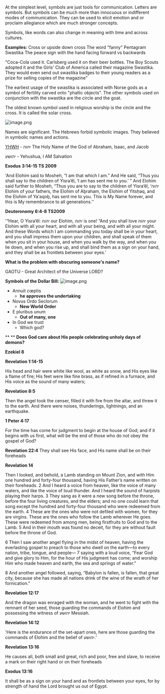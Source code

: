 At the simplest level, symbols are just tools for communication. Letters are symbols. But symbols can be much more than innocuous or indifferent modes of communication. They can be used to elicit emotion and or proclaim allegiance which are much stronger concepts.

Symbols, like words can also change in meaning with time and across cultures.

**Examples:**
Cross or upside down cross
The word "fanny"
Pentagram
Swastika
The peace sign with the hand facing forward vs backwards

"Coca-Cola used it. Carlsberg used it on their beer bottles. The Boy Scouts adopted it and the Girls' Club of America called their magazine Swastika. They would even send out swastika badges to their young readers as a prize for selling copies of the magazine"

The earliest usage of the swastika is associated with Norse gods as a symbol of fertility carved onto "phallic objects". The other symbols used on conjunction with the swastika are the circle and the goat.

The oldest known symbol used in religious worship is the circle and the cross. It is called the solar cross.

![image.png](image-8.png)

Names are significant. The Hebrews forbid symbolic images. They believed in symbolic names and actions.

[YHWH](https://youtu.be/eLrGM26pmM0) - יהוה The Holy Name of the God of Abraham, Isaac, and Jacob

יהושע - Yehushua, I AM Salvation

**Exodus 3:14-15 TS 2009**

'And Elohim said to Mosheh, “I am that which I am.” And He said, “Thus you shall say to the children of Yisra’ĕl, ‘I am has sent me to you.’ ” And Elohim said further to Mosheh, “Thus you are to say to the children of Yisra’ĕl, ‘יהוה Elohim of your fathers, the Elohim of Aḇraham, the Elohim of Yitsḥaq, and the Elohim of Ya‛aqoḇ, has sent me to you. This is My Name forever, and this is My remembrance to all generations.’'

**Deuteronomy 6:4-8 TS2009**

'“Hear, O Yisra’ĕl: יהוה our Elohim, יהוה is one! “And you shall love יהוה your Elohim with all your heart, and with all your being, and with all your might. And these Words which I am commanding you today shall be in your heart, and you shall impress them upon your children, and shall speak of them when you sit in your house, and when you walk by the way, and when you lie down, and when you rise up, and shall bind them as a sign on your hand, and they shall be as frontlets between your eyes.'

**What is the problem with obscuring someone's name?**

GAOTU - Great Architect of the Universe
LORD?

**Symbols of the Dollar Bill:**
![image.png](image-9.png)

- Annuit cœptis
    - **he approves the undertaking**
- Novus Ordo Seclorum
    - **New World Order**
- E pluribus unum
    - **Out of many, one**
- In God we trust
    - Which god?

**
**
**Does God care about His people celebrating unholy days of demons?**

**Ezekiel 8**

**Revelation 1:14-15**

His head and hair were white like wool, as white as snow, and His eyes like a flame of fire; His feet were like fine brass, as if refined in a furnace, and His voice as the sound of many waters;

**Revelation 8:5**

Then the angel took the censer, filled it with fire from the altar, and threw it to the earth. And there were noises, thunderings, lightnings, and an earthquake.

**1 Peter 4:17**

For the time has come for judgment to begin at the house of God; and if it begins with us first, what will be the end of those who do not obey the gospel of God?

**Revelation 22:4**
They shall see His face, and His name shall be on their foreheads

**Revelation 14**

Then I looked, and behold, a Lamb standing on Mount Zion, and with Him one hundred and forty-four thousand, having His Father’s name written on their foreheads. 2 And I heard a voice from heaven, like the voice of many waters, and like the voice of loud thunder. And I heard the sound of harpists playing their harps. 3 They sang as it were a new song before the throne, before the four living creatures, and the elders; and no one could learn that song except the hundred and forty-four thousand who were redeemed from the earth. 4 These are the ones who were not defiled with women, for they are virgins. These are the ones who follow the Lamb wherever He goes. These were redeemed from among men, being firstfruits to God and to the Lamb. 5 And in their mouth was found no deceit, for they are without fault before the throne of God.

6 Then I saw another angel flying in the midst of heaven, having the everlasting gospel to preach to those who dwell on the earth—to every nation, tribe, tongue, and people— 7 saying with a loud voice, “Fear God and give glory to Him, for the hour of His judgment has come; and worship Him who made heaven and earth, the sea and springs of water.”

8 And another angel followed, saying, “Babylon is fallen, is fallen, that great city, because she has made all nations drink of the wine of the wrath of her fornication.”

**Revelation 12:17**

And the dragon was enraged with the woman, and he went to fight with the remnant of her seed, those guarding the commands of Elohim and possessing the witness of יהושע Messiah.

**Revelation 14:12**

'Here is the endurance of the set-apart ones, here are those guarding the commands of Elohim and the belief of יהושע.'

**Revelation 13:16**

He causes all, both small and great, rich and poor, free and slave, to receive a mark on their right hand or on their foreheads

**Exodus 13:16**

It shall be as a sign on your hand and as frontlets between your eyes, for by strength of hand the Lord brought us out of Egypt.